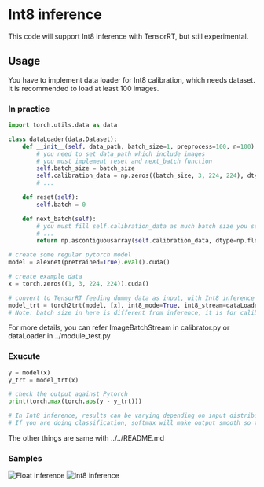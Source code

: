 # Int8 inference

This code will support Int8 inference with TensorRT, but still experimental.  


## Usage

You have to implement data loader for Int8 calibration, which needs dataset.  
It is recommended to load at least 100 images.

### In practice

```python
import torch.utils.data as data

class dataLoader(data.Dataset):
    def __init__(self, data_path, batch_size=1, preprocess=100, n=100):
        # you need to set data_path which include images
        # you must implement reset and next_batch function
        self.batch_size = batch_size
        self.calibration_data = np.zeros((batch_size, 3, 224, 224), dtype=np.float32)
        # ...

    def reset(self):
        self.batch = 0

    def next_batch(self):
        # you must fill self.calibration_data as much batch size you set.
        # ...
        return np.ascontiguousarray(self.calibration_data, dtype=np.float32)

# create some regular pytorch model
model = alexnet(pretrained=True).eval().cuda()

# create example data
x = torch.zeros((1, 3, 224, 224)).cuda()

# convert to TensorRT feeding dummy data as input, with Int8 inference mode
model_trt = torch2trt(model, [x], int8_mode=True, int8_stream=dataLoader("data/path", batch_size=5, preprocess=augmentation))
# Note: batch size in here is different from inference, it is for calibration
```

For more details, you can refer ImageBatchStream in calibrator.py or dataLoader in ../module_test.py

### Exucute

```python
y = model(x)
y_trt = model_trt(x)

# check the output against Pytorch
print(torch.max(torch.abs(y - y_trt)))

# In Int8 inference, results can be varying depending on input distribution.
# If you are doing classification, softmax will make output smooth so that results will be similar.
```

The other things are same with ../../README.md


### Samples

![Float inference]('https://github.com/jtlee90/res-model-torch2trt/blob/master/torch2trt/calibration/samples/Float_inference')
![Int8 inference]('https://github.com/jtlee90/res-model-torch2trt/blob/master/torch2trt/calibration/samples/Int8_inference')
